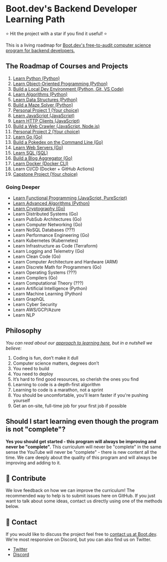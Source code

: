 # Boot.dev's Backend Developer Learning Path

⭐ Hit the project with a star if you find it useful! ⭐

This is a living roadmap for [Boot.dev's free-to-audit computer science program for backend developers.](https://boot.dev)

## The Roadmap of Courses and Projects

1. [Learn Python (Python)](https://boot.dev/learn/learn-python)
2. [Learn Object-Oriented Programming (Python)](https://boot.dev/learn/learn-object-oriented-programming)
3. [Build a Local Dev Environment (Python, Git, VS Code)](https://boot.dev/build/build-local-dev-environment-python)
4. [Learn Algorithms (Python)](https://boot.dev/learn/learn-algorithms)
5. [Learn Data Structures (Python)](https://boot.dev/learn/learn-data-structures)
6. [Build a Maze Solver (Python)](https://boot.dev/build/maze-solver-python)
7. [Personal Project 1 (Your choice)](https://boot.dev/build/personal-project-1)
8. [Learn JavaScript (JavaScript)](https://boot.dev/learn/learn-javascript)
9. [Learn HTTP Clients (JavaScript)](https://boot.dev/learn/learn-http)
10. [Build a Web Crawler (JavaScript, Node.js)](https://boot.dev/build/link-analyzer)
11. [Personal Project 2 (Your choice)](https://boot.dev/build/personal-project-2)
12. [Learn Go (Go)](https://boot.dev/learn/learn-golang)
13. [Build a Pokedex on the Command Line (Go)](https://boot.dev/build/build-pokedex-cli)
14. [Learn Web Servers (Go)](https://boot.dev/learn/learn-web-servers)
15. [Learn SQL (SQL)](https://boot.dev/learn/learn-sql)
16. [Build a Blog Aggregator (Go)](https://boot.dev/build/blog-aggregator)
17. [Learn Docker (Docker CLI)](https://boot.dev/learn/learn-docker)
18. Learn CI/CD (Docker + GitHub Actions)
19. [Capstone Project (Your choice)](https://boot.dev/build/capstone-project)

### Going Deeper

* [Learn Functional Programming (JavaScript, PureScript)](https://boot.dev/learn/learn-functional-programming)
* [Learn Advanced Algorithms (Python)](https://boot.dev/learn/learn-advanced-algorithms)
* [Learn Cryptography (Go)](https://boot.dev/learn/learn-cryptography)
* Learn Distributed Systems (Go)
* Learn PubSub Architectures (Go)
* Learn Computer Networking (Go)
* Learn NoSQL Databases (???)
* Learn Performance Engineering (Go)
* Learn Kubernetes (Kubernetes)
* Learn Infrastructure as Code (Terraform)
* Learn Logging and Telemetry (Go)
* Learn Clean Code (Go)
* Learn Computer Architecture and Hardware (ARM)
* Learn Discrete Math for Programmers (Go)
* Learn Operating Systems (???)
* Learn Compilers (Go)
* Learn Computational Theory (???)
* Learn Artificial Intelligence (Python)
* Learn Machine Learning (Python)
* Learn GraphQL
* Learn Cyber Security
* Learn AWS/GCP/Azure
* Learn NLP

## Philosophy

*You can read about our [approach to learning here](https://blog.boot.dev/about/), but in a nutshell we believe:*

1. Coding is fun, don’t make it dull
2. Computer science matters, degrees don’t
3. You need to build
4. You need to deploy
5. It’s hard to find good resources, so cherish the ones you find
6. Learning to code is a depth-first algorithm
7. Learning to code is a marathon, not a sprint
8. You should be uncomfortable, you'll learn faster if you're pushing yourself
9. Get an on-site, full-time job for your first job if possible

## Should I start learning even though the program is not "complete"?

**Yes you should get started - this program will always be improving and never be "complete".** This curriculum will never be "complete" in the same sense the YouTube will never be "complete" - there is new content all the time. We care deeply about the quality of this program and will always be improving and adding to it.

## 👏 Contribute

We love feedback on how we can improve the curriculum! The recommended way to help is to submit issues here on GitHub. If you just want to talk about some ideas, contact us directly using one of the methods below.

## 💬 Contact

If you would like to discuss the project feel free to [contact us at Boot.dev](https://blog.boot.dev/contact/). We're most responsive on Discord, but you can also find us on Twitter.

* [Twitter](https://twitter.com/bootdotdev)
* [Discord](https://discord.gg/EEkFwbv)
